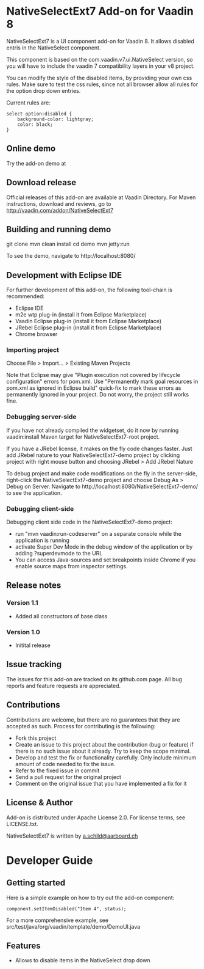 # NativeSelectExt7 Add-on for Vaadin 8

NativeSelectExt7 is a UI component add-on for Vaadin 8.
It allows disabled entris in the NativeSelect component.

This component is based on the com.vaadin.v7.ui.NativeSelect version,
so you will have to include the vaadin 7 compatibility layers in your v8 project.

You can modify the style of the disabled items, by providing your own css
rules. Make sure to test the css rules, since not all browser allow all rules
for the option drop down entries.

Current rules are:

    select option:disabled {
        background-color: lightgray;
        color: black;
    }


## Online demo

Try the add-on demo at <url of the online demo>

## Download release

Official releases of this add-on are available at Vaadin Directory. For Maven instructions, download and reviews, go to http://vaadin.com/addon/NativeSelectExt7

## Building and running demo

git clone <url of the NativeSelectExt7 repository>
mvn clean install
cd demo
mvn jetty:run

To see the demo, navigate to http://localhost:8080/

## Development with Eclipse IDE

For further development of this add-on, the following tool-chain is recommended:
- Eclipse IDE
- m2e wtp plug-in (install it from Eclipse Marketplace)
- Vaadin Eclipse plug-in (install it from Eclipse Marketplace)
- JRebel Eclipse plug-in (install it from Eclipse Marketplace)
- Chrome browser

### Importing project

Choose File > Import... > Existing Maven Projects

Note that Eclipse may give "Plugin execution not covered by lifecycle configuration" errors for pom.xml. Use "Permanently mark goal resources in pom.xml as ignored in Eclipse build" quick-fix to mark these errors as permanently ignored in your project. Do not worry, the project still works fine. 

### Debugging server-side

If you have not already compiled the widgetset, do it now by running vaadin:install Maven target for NativeSelectExt7-root project.

If you have a JRebel license, it makes on the fly code changes faster. Just add JRebel nature to your NativeSelectExt7-demo project by clicking project with right mouse button and choosing JRebel > Add JRebel Nature

To debug project and make code modifications on the fly in the server-side, right-click the NativeSelectExt7-demo project and choose Debug As > Debug on Server. Navigate to http://localhost:8080/NativeSelectExt7-demo/ to see the application.

### Debugging client-side

Debugging client side code in the NativeSelectExt7-demo project:
  - run "mvn vaadin:run-codeserver" on a separate console while the application is running
  - activate Super Dev Mode in the debug window of the application or by adding ?superdevmode to the URL
  - You can access Java-sources and set breakpoints inside Chrome if you enable source maps from inspector settings.
 
## Release notes

### Version 1.1
- Added all constructors of base class

### Version 1.0
- Initital release


## Issue tracking

The issues for this add-on are tracked on its github.com page. All bug reports and feature requests are appreciated. 

## Contributions

Contributions are welcome, but there are no guarantees that they are accepted as such. Process for contributing is the following:
- Fork this project
- Create an issue to this project about the contribution (bug or feature) if there is no such issue about it already. Try to keep the scope minimal.
- Develop and test the fix or functionality carefully. Only include minimum amount of code needed to fix the issue.
- Refer to the fixed issue in commit
- Send a pull request for the original project
- Comment on the original issue that you have implemented a fix for it

## License & Author

Add-on is distributed under Apache License 2.0. For license terms, see LICENSE.txt.

NativeSelectExt7 is written by <a.schild@aarboard.ch>

# Developer Guide

## Getting started

Here is a simple example on how to try out the add-on component:

    component.setItemDisabled("Item 4", status);

For a more comprehensive example, see src/test/java/org/vaadin/template/demo/DemoUI.java

## Features
- Allows to disable items in the NativeSelect drop down